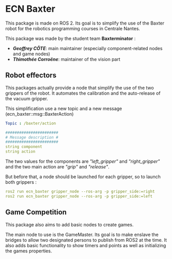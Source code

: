 # ECN Baxter

This package is made on ROS 2. Its goal is to simplify the use of the Baxter robot 
for the robotics programming courses in Centrale Nantes.

This package was made by the student team **Baxterminator** :

- **_Geoffrey CÔTE_**: main maintainer (especially component-related nodes and game nodes)
- **_Thimothée Corroëne_**: maintainer of the vision part

## Robot effectors

This packages actually provide a node that simplify the use of the two grippers of 
the robot. It automates the calibration and the auto-release of the vacuum gripper.

This simplification use a new topic and a new message (ecn_baxter::msg::BaxterAction)
```YAML
Topic : /baxter/action

#######################
# Message description #
#######################
string component
string action
```

The two values for the components are *"left_gripper"* and *"right_gripper"* and the 
two main action are *"grip"* and *"release"*.

But before that, a node should be launched for each gripper, so to launch both grippers :
```YAML
ros2 run ecn_baxter gripper_node --ros-arg -p gripper_side:=right
ros2 run ecn_baxter gripper_node --ros-arg -p gripper_side:=left
```

## Game Competition

This package also aims to add basic nodes to create games.

The main node to use is the GameMaster. Its goal is to make enslave the bridges to allow 
two designated persons to publish from ROS2 at the time. It also adds basic functionality
to show timers and points as well as initializing the games properties.
